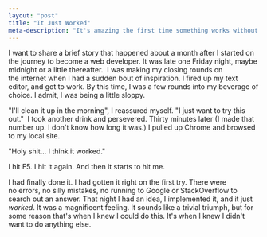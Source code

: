 ```yaml
---
layout: "post"
title: "It Just Worked"
meta-description: "It's amazing the first time something works without fail."
---
```


I want to share a brief story that happened about a month after I started on the journey to become a web developer. It was late one Friday night, maybe midnight or a little thereafter.  I was making my closing rounds on the internet when I had a sudden bout of inspiration. I fired up my text editor, and got to work. By this time, I was a few rounds into my beverage of choice. I admit, I was being a little sloppy.

"I'll clean it up in the morning", I reassured myself. "I just want to try this out."  I took another drink and persevered. Thirty minutes later (I made that number up. I don't know how long it was.) I pulled up Chrome and browsed to my local site.

"Holy shit... I think it worked."

I hit F5. I hit it again. And then it starts to hit me.

I had finally done it. I had gotten it right on the first try. There were no errors, no silly mistakes, no running to Google or StackOverflow to search out an answer. That night I had an idea, I implemented it, and it just *worked*. It was a magnificent feeling. It sounds like a trivial triumph, but for some reason that's when I knew I could do this. It's when I knew I didn't want to do anything else.